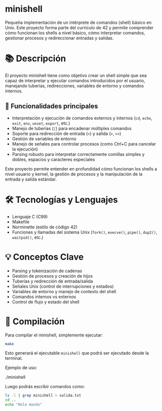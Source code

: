 # minishell

<p>Pequeña implementación de un intérprete de comandos (shell) básico en Unix. Este proyecto forma parte del currículo de 42 y permite comprender cómo funcionan los shells a nivel básico, cómo interpretar comandos, gestionar procesos y redireccionar entradas y salidas.</p>

# 📚 Descripción

<p>El proyecto minishell tiene como objetivo crear un shell simple que sea capaz de interpretar y ejecutar comandos introducidos por el usuario, manejando tuberías, redirecciones, variables de entorno y comandos internos.</p>

## 🔹 Funcionalidades principales

<ul>
<li>Interpretación y ejecución de comandos externos y internos (<code>cd</code>, <code>echo</code>, <code>exit</code>, <code>env</code>, <code>unset</code>, <code>export</code>, etc.)</li>  
<li>Manejo de tuberías (<code>|</code>) para encadenar múltiples comandos</li>  
<li>Soporte para redirección de entrada (<code>&lt;</code>) y salida (<code>&gt;</code>, <code>&gt;&gt;</code>)</li>  
<li>Gestión de variables de entorno</li>  
<li>Manejo de señales para controlar procesos (como Ctrl+C para cancelar la ejecución)</li>  
<li>Parsing robusto para interpretar correctamente comillas simples y dobles, espacios y caracteres especiales</li>
</ul>

<p>Este proyecto permite entender en profundidad cómo funcionan los shells a nivel usuario y kernel, la gestión de procesos y la manipulación de la entrada y salida estándar.</p>

# 🛠️ Tecnologías y Lenguajes

<ul>
<li>Lenguaje C (C99)</li>  
<li>Makefile</li>  
<li>Norminette (estilo de código 42)</li>  
<li>Funciones y llamadas del sistema Unix (<code>fork()</code>, <code>execve()</code>, <code>pipe()</code>, <code>dup2()</code>, <code>waitpid()</code>, etc.)</li>
</ul>

# 💡 Conceptos Clave

<ul>
<li>Parsing y tokenización de cadenas</li>  
<li>Gestión de procesos y creación de hijos</li>  
<li>Tuberías y redirección de entrada/salida</li>  
<li>Señales Unix (control de interrupciones y estados)</li>  
<li>Variables de entorno y manejo de contexto del shell</li>  
<li>Comandos internos vs externos</li>  
<li>Control de flujo y estado del shell</li>
</ul>

# 🧪 Compilación

<p>Para compilar el minishell, simplemente ejecutar:</p>

```bash
make
```

<p>Esto generará el ejecutable <code>minishell</code> que podrá ser ejecutado desde la terminal.</p> <p>Ejemplo de uso:</p>
./minishell

<p>Luego podrás escribir comandos como:</p>

```bash
ls -l | grep minishell > salida.txt
cd ..
echo "Hola mundo"
```
